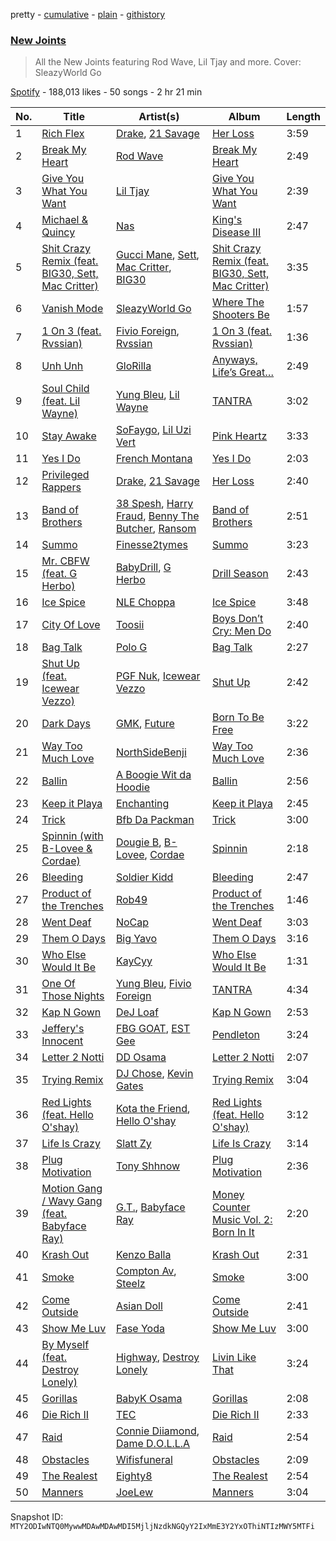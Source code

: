 pretty - [cumulative](/playlists/cumulative/37i9dQZF1DX4SrOBCjlfVi.md) - [plain](/playlists/plain/37i9dQZF1DX4SrOBCjlfVi) - [githistory](https://github.githistory.xyz/mackorone/spotify-playlist-archive/blob/main/playlists/plain/37i9dQZF1DX4SrOBCjlfVi)

### [New Joints](https://open.spotify.com/playlist/37i9dQZF1DX4SrOBCjlfVi)

> All the New Joints featuring Rod Wave, Lil Tjay and more\. Cover: SleazyWorld Go

[Spotify](https://open.spotify.com/user/spotify) - 188,013 likes - 50 songs - 2 hr 21 min

| No. | Title | Artist(s) | Album | Length |
|---|---|---|---|---|
| 1 | [Rich Flex](https://open.spotify.com/track/1bDbXMyjaUIooNwFE9wn0N) | [Drake](https://open.spotify.com/artist/3TVXtAsR1Inumwj472S9r4), [21 Savage](https://open.spotify.com/artist/1URnnhqYAYcrqrcwql10ft) | [Her Loss](https://open.spotify.com/album/5MS3MvWHJ3lOZPLiMxzOU6) | 3:59 |
| 2 | [Break My Heart](https://open.spotify.com/track/13VvjrXWYzG9lWViL8Y9vM) | [Rod Wave](https://open.spotify.com/artist/45TgXXqMDdF8BkjA83OM7z) | [Break My Heart](https://open.spotify.com/album/73wpA6cBZPGR7MFFLet4xz) | 2:49 |
| 3 | [Give You What You Want](https://open.spotify.com/track/6PQK1Y3Dl6dym9pj0y9Chy) | [Lil Tjay](https://open.spotify.com/artist/6jGMq4yGs7aQzuGsMgVgZR) | [Give You What You Want](https://open.spotify.com/album/49OQ6tF3eo3Fdgp3GMhHep) | 2:39 |
| 4 | [Michael & Quincy](https://open.spotify.com/track/5MfCvL6jCTkxPCBQf3OkYH) | [Nas](https://open.spotify.com/artist/20qISvAhX20dpIbOOzGK3q) | [King's Disease III](https://open.spotify.com/album/3vQuGKQJMfdXmkjRKqUesk) | 2:47 |
| 5 | [Shit Crazy Remix \(feat\. BIG30, Sett, Mac Critter\)](https://open.spotify.com/track/0tLfChoWmx3RK1hoBuImpC) | [Gucci Mane](https://open.spotify.com/artist/13y7CgLHjMVRMDqxdx0Xdo), [Sett](https://open.spotify.com/artist/6STK8LKh7Lhr3t75x5iE7d), [Mac Critter](https://open.spotify.com/artist/7JmGgf8Bb6u8Di8AO1sCne), [BIG30](https://open.spotify.com/artist/4nZmMrwH6LxHnCzQv4IFUE) | [Shit Crazy Remix \(feat\. BIG30, Sett, Mac Critter\)](https://open.spotify.com/album/6QqTgZD1V2VOM7UVPYwyqg) | 3:35 |
| 6 | [Vanish Mode](https://open.spotify.com/track/4xBooY8kGQA098b2vXCBXl) | [SleazyWorld Go](https://open.spotify.com/artist/7FOQfJbC3e4GNoheojERnF) | [Where The Shooters Be](https://open.spotify.com/album/7LvAkKsdanaAsOe79nkl8z) | 1:57 |
| 7 | [1 On 3 \(feat\. Rvssian\)](https://open.spotify.com/track/5APTC8XAiHLn89cpgWqrWl) | [Fivio Foreign](https://open.spotify.com/artist/14CHVeJGrR5xgUGQFV5BVM), [Rvssian](https://open.spotify.com/artist/1fctva4kpRbg2k3v7kwRuS) | [1 On 3 \(feat\. Rvssian\)](https://open.spotify.com/album/3F6GpeUViLprCorwucXYmQ) | 1:36 |
| 8 | [Unh Unh](https://open.spotify.com/track/6NBGEI2cU71eT8wM98bF2d) | [GloRilla](https://open.spotify.com/artist/2qoQgPAilErOKCwE2Y8wOG) | [Anyways, Life’s Great…](https://open.spotify.com/album/1kLWQJYzHP0kX6peGevMkC) | 2:49 |
| 9 | [Soul Child \(feat\. Lil Wayne\)](https://open.spotify.com/track/1KCyIPTv7Nr7RvrmcTaFOz) | [Yung Bleu](https://open.spotify.com/artist/3KNIG74xSTc3dj0TRy7pGX), [Lil Wayne](https://open.spotify.com/artist/55Aa2cqylxrFIXC767Z865) | [TANTRA](https://open.spotify.com/album/2m9d5jfphaM15b58uYYRcK) | 3:02 |
| 10 | [Stay Awake](https://open.spotify.com/track/5k9kxCcae70vUElndjveXT) | [SoFaygo](https://open.spotify.com/artist/2SJhf6rTOU53g8yBdAjPby), [Lil Uzi Vert](https://open.spotify.com/artist/4O15NlyKLIASxsJ0PrXPfz) | [Pink Heartz](https://open.spotify.com/album/1POWgdYTzfFt9rhKlXFwsU) | 3:33 |
| 11 | [Yes I Do](https://open.spotify.com/track/4GWO4LeUE6fc4V5WVQ2MhQ) | [French Montana](https://open.spotify.com/artist/6vXTefBL93Dj5IqAWq6OTv) | [Yes I Do](https://open.spotify.com/album/1FM1qrdhlFIdpLzhBvHdm7) | 2:03 |
| 12 | [Privileged Rappers](https://open.spotify.com/track/7l2nxyx7IkBX5orhkALg0V) | [Drake](https://open.spotify.com/artist/3TVXtAsR1Inumwj472S9r4), [21 Savage](https://open.spotify.com/artist/1URnnhqYAYcrqrcwql10ft) | [Her Loss](https://open.spotify.com/album/5MS3MvWHJ3lOZPLiMxzOU6) | 2:40 |
| 13 | [Band of Brothers](https://open.spotify.com/track/4UY8uzghtixlMhFR4JFqzF) | [38 Spesh](https://open.spotify.com/artist/32cT1WQRSDg4xsReG7eqyT), [Harry Fraud](https://open.spotify.com/artist/37ASGd4rWpHjuVonnYAN6S), [Benny The Butcher](https://open.spotify.com/artist/5Matrg5du62bXwer29cU5T), [Ransom](https://open.spotify.com/artist/0wZbdAcNn6AjGlNUZek9j4) | [Band of Brothers](https://open.spotify.com/album/2OwdxUvQBCjolqKBZYXI0v) | 2:51 |
| 14 | [Summo](https://open.spotify.com/track/1AXB0WRiTcSQe9RbBD2Ipx) | [Finesse2tymes](https://open.spotify.com/artist/3OoC54nEM3Xl7Kn5hsDdpg) | [Summo](https://open.spotify.com/album/4Gw5OAKvJETC2BwbMjfM61) | 3:23 |
| 15 | [Mr\. CBFW \(feat\. G Herbo\)](https://open.spotify.com/track/3olMRANIDgoV0UlCKsnn0C) | [BabyDrill](https://open.spotify.com/artist/4Q7FV4mw6Q3va79JwftGRv), [G Herbo](https://open.spotify.com/artist/5QdEbQJ3ylBnc3gsIASAT5) | [Drill Season](https://open.spotify.com/album/7LM5hMPyfvz6XE6iChpxlf) | 2:43 |
| 16 | [Ice Spice](https://open.spotify.com/track/4cAPBai2AcHU3dFp7tGt3X) | [NLE Choppa](https://open.spotify.com/artist/0ErzCpIMyLcjPiwT4elrtZ) | [Ice Spice](https://open.spotify.com/album/2unmBPzkmQNJQcTjRXmfzN) | 3:48 |
| 17 | [City Of Love](https://open.spotify.com/track/0pNU90wTsUGC845ZyXISlW) | [Toosii](https://open.spotify.com/artist/6BH1xcDkwbbyrLMUKECsW1) | [Boys Don’t Cry: Men Do](https://open.spotify.com/album/3Q5FmYSZFjLZAntQowgfbm) | 2:40 |
| 18 | [Bag Talk](https://open.spotify.com/track/6Y95jrYOOWDkh7uO6PSDBT) | [Polo G](https://open.spotify.com/artist/6AgTAQt8XS6jRWi4sX7w49) | [Bag Talk](https://open.spotify.com/album/3jDmDOYQ3fN2XDqO9euRD5) | 2:27 |
| 19 | [Shut Up \(feat\. Icewear Vezzo\)](https://open.spotify.com/track/4cuX6FQzeLkQUazvZDnEph) | [PGF Nuk](https://open.spotify.com/artist/0PUh7TSiwhSf0xL0b6SLXH), [Icewear Vezzo](https://open.spotify.com/artist/1ZbmerOthZbxz5eR3c9Mn1) | [Shut Up](https://open.spotify.com/album/326ZNOWH1SA60tvvGgGj4K) | 2:42 |
| 20 | [Dark Days](https://open.spotify.com/track/7qh52GiOH91zmNjUUglsee) | [GMK](https://open.spotify.com/artist/45n8IV3vVbqD8xm8aVtfUj), [Future](https://open.spotify.com/artist/1RyvyyTE3xzB2ZywiAwp0i) | [Born To Be Free](https://open.spotify.com/album/6PRDIYibnBMXOI5JOJfe4s) | 3:22 |
| 21 | [Way Too Much Love](https://open.spotify.com/track/327UmjUSBqubQJF0G85Ah8) | [NorthSideBenji](https://open.spotify.com/artist/2EzNKTHTCUaHUkKaNFUH8d) | [Way Too Much Love](https://open.spotify.com/album/5EIIQ8X8H76jHh1ADRNG2O) | 2:36 |
| 22 | [Ballin](https://open.spotify.com/track/2eWHHPZS4pb7mEMcow4bqT) | [A Boogie Wit da Hoodie](https://open.spotify.com/artist/31W5EY0aAly4Qieq6OFu6I) | [Ballin](https://open.spotify.com/album/0dzZgJ3jzWe2WD7rG6nPaE) | 2:56 |
| 23 | [Keep it Playa](https://open.spotify.com/track/1JBjfBbl1WdRz01inOooWz) | [Enchanting](https://open.spotify.com/artist/26XGM4cZDcTgrXo1nis5HT) | [Keep it Playa](https://open.spotify.com/album/3ZqYTwO4j03qVGpXEzv516) | 2:45 |
| 24 | [Trick](https://open.spotify.com/track/3eL5twPFRGZ9AHsFA4vHAk) | [Bfb Da Packman](https://open.spotify.com/artist/3C1bStPNVIPmGIrORT5OlF) | [Trick](https://open.spotify.com/album/1Fm7HCVEImfZYYQ64v9F3o) | 3:00 |
| 25 | [Spinnin \(with B\-Lovee & Cordae\)](https://open.spotify.com/track/1C41orKYTaul2aYazWzQ0E) | [Dougie B](https://open.spotify.com/artist/6ykgQbKcZFy5qoKBU4YiWj), [B\-Lovee](https://open.spotify.com/artist/7hf5PZjVOqTQ2id3PF7I5Y), [Cordae](https://open.spotify.com/artist/0huGjMyP507tBCARyzSkrv) | [Spinnin](https://open.spotify.com/album/3QA6sWUac76SKaQ5mmZtYO) | 2:18 |
| 26 | [Bleeding](https://open.spotify.com/track/7qb06oluI37aMJlUwXkc9T) | [Soldier Kidd](https://open.spotify.com/artist/7BA072InWOjB1X7MZGOloy) | [Bleeding](https://open.spotify.com/album/5s5hx4hPxVQh73nv9d1ayi) | 2:47 |
| 27 | [Product of the Trenches](https://open.spotify.com/track/0udAiP0GuXUI4ntJPX4lkT) | [Rob49](https://open.spotify.com/artist/1jBoSSrbz9n4ehQWA4cZgB) | [Product of the Trenches](https://open.spotify.com/album/15aptOkjKJrzLFeCTOodEF) | 1:46 |
| 28 | [Went Deaf](https://open.spotify.com/track/1dZFXGgYCBa1gMfhrT58fc) | [NoCap](https://open.spotify.com/artist/4PNHuWkk4ee6R8WEhFVPf5) | [Went Deaf](https://open.spotify.com/album/68jBNJ9GR32vg0eEW0dqfB) | 3:03 |
| 29 | [Them O Days](https://open.spotify.com/track/3UowTB9HSVg72V3zSGmj21) | [Big Yavo](https://open.spotify.com/artist/3PGiywHOqNwJ1bv4S3fgZF) | [Them O Days](https://open.spotify.com/album/1JzjyP40iVO2aq3As38kxV) | 3:16 |
| 30 | [Who Else Would It Be](https://open.spotify.com/track/3WbusxungaQoyYLe33Yepv) | [KayCyy](https://open.spotify.com/artist/7gmVTgaiN0gpDJKvTHPTRL) | [Who Else Would It Be](https://open.spotify.com/album/25i87dAxFScrO1VjyyOLlm) | 1:31 |
| 31 | [One Of Those Nights](https://open.spotify.com/track/1XAJCF79rR5qw7Cm7kVQjT) | [Yung Bleu](https://open.spotify.com/artist/3KNIG74xSTc3dj0TRy7pGX), [Fivio Foreign](https://open.spotify.com/artist/14CHVeJGrR5xgUGQFV5BVM) | [TANTRA](https://open.spotify.com/album/2m9d5jfphaM15b58uYYRcK) | 4:34 |
| 32 | [Kap N Gown](https://open.spotify.com/track/4bSKouvmhitKmeNqjTwujY) | [DeJ Loaf](https://open.spotify.com/artist/7kFfY4UjNdNyaeUgLIEbIF) | [Kap N Gown](https://open.spotify.com/album/4NxYE0VCPgKQ2ohXq29T5a) | 2:53 |
| 33 | [Jeffery's Innocent](https://open.spotify.com/track/2msi6aUT3FldwSxMqj5074) | [FBG GOAT](https://open.spotify.com/artist/5hq1b1Dgo4pPwbZV6iobbr), [EST Gee](https://open.spotify.com/artist/4FlG0V0jhLO4qGpayFOphj) | [Pendleton](https://open.spotify.com/album/3WOrW5A7S4dADPx8mSkLMf) | 3:24 |
| 34 | [Letter 2 Notti](https://open.spotify.com/track/0MkrMfegYa5anzniOrK0D0) | [DD Osama](https://open.spotify.com/artist/4JpFNbLvh0BGXAubKIthEM) | [Letter 2 Notti](https://open.spotify.com/album/26LCzQxgr9L97slkouEn80) | 2:07 |
| 35 | [Trying Remix](https://open.spotify.com/track/6wnxSlwXdqPD5nUyOIxyKu) | [DJ Chose](https://open.spotify.com/artist/28Jt29jw6Smc3ZkzALTouq), [Kevin Gates](https://open.spotify.com/artist/1gPhS1zisyXr5dHTYZyiMe) | [Trying Remix](https://open.spotify.com/album/5plqxzmegAFVguOWw9N9bu) | 3:04 |
| 36 | [Red Lights \(feat\. Hello O'shay\)](https://open.spotify.com/track/2qUPj0b3PYLJJoscQvhMUr) | [Kota the Friend](https://open.spotify.com/artist/2AfU5LYBVCiCtuCCfM7uVX), [Hello O'shay](https://open.spotify.com/artist/3YzuOhp0V0YIuaukc7U3Rp) | [Red Lights \(feat\. Hello O'shay\)](https://open.spotify.com/album/16yQV8L8zdacH4xEjbODda) | 3:12 |
| 37 | [Life Is Crazy](https://open.spotify.com/track/5PV9Hvxmx1mqFzggHM1yG3) | [Slatt Zy](https://open.spotify.com/artist/2PCrvJNRI8qGLtz9QwL7fq) | [Life Is Crazy](https://open.spotify.com/album/7AKAylwqImFlNVJvJTG4Vb) | 3:14 |
| 38 | [Plug Motivation](https://open.spotify.com/track/1HocWUnNM0c9YSR5MoTNOG) | [Tony Shhnow](https://open.spotify.com/artist/6w1PsA3Lux2vlfaymj66w8) | [Plug Motivation](https://open.spotify.com/album/4Ebrp8jh6IpRzEhOuaekaH) | 2:36 |
| 39 | [Motion Gang / Wavy Gang \(feat\. Babyface Ray\)](https://open.spotify.com/track/5ZQHLsSkSAQbw75IhtdEMi) | [G.T.](https://open.spotify.com/artist/7LPqtwClp78XM85lJWaiKQ), [Babyface Ray](https://open.spotify.com/artist/3zZ88AwlTwfCJkowsFCvLA) | [Money Counter Music Vol\. 2: Born In It](https://open.spotify.com/album/2S2xBS9OFTqMQS1b2Ydjl0) | 2:20 |
| 40 | [Krash Out](https://open.spotify.com/track/0feZz6FZLnuBACiRNIVvWL) | [Kenzo Balla](https://open.spotify.com/artist/7J7r6Srf58AAPsTJrEXMCp) | [Krash Out](https://open.spotify.com/album/2P2AoAbtzvF39nm1cBaSpa) | 2:31 |
| 41 | [Smoke](https://open.spotify.com/track/23kUc7Ye5iMk4Gps2T8v5W) | [Compton Av](https://open.spotify.com/artist/4ifWa8uYjvbxB4ouf9XbW5), [Steelz](https://open.spotify.com/artist/0xG8uG9nzLyuwoVIPF0xiM) | [Smoke](https://open.spotify.com/album/1oz35X9ewcuoC6dj63OOWL) | 3:00 |
| 42 | [Come Outside](https://open.spotify.com/track/7GUfVFTW0A0tJsfXOHSo9R) | [Asian Doll](https://open.spotify.com/artist/4guK7U9J36z76E1tWecJ0J) | [Come Outside](https://open.spotify.com/album/43KMwZRQfScNnsSKdjWliV) | 2:41 |
| 43 | [Show Me Luv](https://open.spotify.com/track/2YWenNczAlrSGCFPfwE6LN) | [Fase Yoda](https://open.spotify.com/artist/1TRCsrZwRZKPBJftw4WZKi) | [Show Me Luv](https://open.spotify.com/album/0qtIuZnxJtAKvClokmvgat) | 3:00 |
| 44 | [By Myself \(feat\. Destroy Lonely\)](https://open.spotify.com/track/27o0xlsmaKZvyLFPZQRu99) | [Highway](https://open.spotify.com/artist/3ipYF6lYiU7lmIb5k3JGej), [Destroy Lonely](https://open.spotify.com/artist/1HPW4jeRjXBFRoUnSvBzoD) | [Livin Like That](https://open.spotify.com/album/2chG63Mq41Vn22tWTOATH0) | 3:24 |
| 45 | [Gorillas](https://open.spotify.com/track/60yxS9GKqcZcwr4FmRZIb0) | [BabyK Osama](https://open.spotify.com/artist/1uNvSTpNdXVAMrNF6lzXRT) | [Gorillas](https://open.spotify.com/album/3UJoEIRlyXLHEZ6Uvgfaqg) | 2:08 |
| 46 | [Die Rich II](https://open.spotify.com/track/1cBQcuQi2EM20xTJR3aKmY) | [TEC](https://open.spotify.com/artist/0Y1fWbJgcZk0R2SbZbxo4R) | [Die Rich II](https://open.spotify.com/album/6HqzewzvKOXGdsMMlzxpPe) | 2:33 |
| 47 | [Raid](https://open.spotify.com/track/3AzAbVJqwsnrO5eqqH8pQB) | [Connie Diiamond](https://open.spotify.com/artist/0XJA8RpM6VgQeIYzjnP8wK), [Dame D.O.L.L.A](https://open.spotify.com/artist/6H6svVOQLsIH1uK7KedZoQ) | [Raid](https://open.spotify.com/album/6OCUNppa3p86QjYrMQYzum) | 2:54 |
| 48 | [Obstacles](https://open.spotify.com/track/3HjgzrP1XJPR7UTc0ZAOju) | [Wifisfuneral](https://open.spotify.com/artist/1vb1XqzyNMQ16BqbxRz5BV) | [Obstacles](https://open.spotify.com/album/2pGpNGFYPqRhhVPQkRHVg9) | 2:09 |
| 49 | [The Realest](https://open.spotify.com/track/2ED05qAwDX61b89AGuRb1J) | [Eighty8](https://open.spotify.com/artist/0x1JRqu2EZ0k2HDd8LHdbB) | [The Realest](https://open.spotify.com/album/5I9L8kvuNjir05poeWgRQ6) | 2:54 |
| 50 | [Manners](https://open.spotify.com/track/1Zn1ycpMKgxmpsjV923JgB) | [JoeLew](https://open.spotify.com/artist/3NhCLsIR8nOpw7xoCqkwUD) | [Manners](https://open.spotify.com/album/3GEPdmo8XO5lHdbc9QQHOk) | 3:04 |

Snapshot ID: `MTY2ODIwNTQ0MywwMDAwMDAwMDI5MjljNzdkNGQyY2IxMmE3Y2YxOThiNTIzMWY5MTFi`
